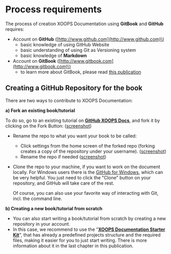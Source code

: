 # Process requirements

The process of creation XOOPS Documentation using **GitBook** and **GitHub** requires:

* Account on **GitHub** \([http://www.github.com](http://www.github.com)\)
  * basic knowledge of using GitHub Website
  * basic understanding of using Git as Versioning system
  * basic knowledge of **Markdown** 
* Account on **GitBook** \([http://www.gitbook.com](http://www.gitbook.com)\)
  * to learn more about GitBook, please read [this publication](http://help.gitbook.io/)

## Creating a GitHub Repository for the book

There are two ways to contribute to XOOPS Documentation:

**a\) Fork an existing book/tutorial**

To do so, go to an existing tutorial on [**GitHub XOOPS Docs**](https://github.com/XoopsDocs), and fork it by clicking on the Fork Button: \([screenshot](http://mrm-screen.s3.amazonaws.com/MrMaksimizegitbookstarterkit_20140707_085000_20140707_085006.png)\)

* Rename the repo to what you want your book to be called:
  * Click settings from the home screen of the forked repo \(forking creates a copy of the repository under your username\). \([screenshot](http://mrm-screen.s3.amazonaws.com/MrMaksimizegitbookstarterkit_20140707_100321_20140707_100325.png)\)
  * Rename the repo if needed \([screenshot](http://mrm-screen.s3.amazonaws.com/Options_20140707_100417_20140707_100421.png)\)
* Clone the repo to your machine, if you want to work on the document locally. For Windows users there is the [GitHub for Windows](https://windows.github.com/), which can be very helpful. You just need to click the "Clone" button on your repository, and GitHub will take care of the rest.

  Of course, you can also use your favorite way of interacting with Git, incl. the command line. 

**b\) Creating a new book/tutorial from scratch**

* You can also start writing a book/tutorial from scratch by creating a new repository in your account. 
* In this case, we recommend to use the "[**XOOPS Documentation Starter Kit**](https://github.com/XoopsDocs/gitbook-starterkit)", that has already a predefined projects structure and the required files, making it easier for you to just start writing. There is more information about it in the last chapter in this publication.

